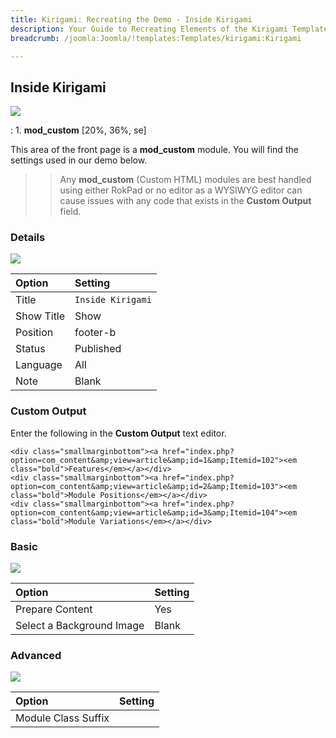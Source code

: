 ```yaml
---
title: Kirigami: Recreating the Demo - Inside Kirigami
description: Your Guide to Recreating Elements of the Kirigami Template for Joomla
breadcrumb: /joomla:Joomla/!templates:Templates/kirigami:Kirigami

---
```


Inside Kirigami
-----
![][demo]

:   1. **mod_custom** [20%, 36%, se]

This area of the front page is a **mod_custom** module. You will find the settings used in our demo below.

>> Any **mod_custom** (Custom HTML) modules are best handled using either RokPad or no editor as a WYSIWYG editor can cause issues with any code that exists in the **Custom Output** field.

### Details
![][demo2]

| Option     | Setting            |  
| :--------- | :----------------- |  
| Title      | `Inside Kirigami`  |  
| Show Title | Show               |  
| Position   | footer-b           |  
| Status     | Published          |  
| Language   | All                |  
| Note       | Blank              |  

### Custom Output
Enter the following in the **Custom Output** text editor.

~~~
<div class="smallmarginbottom"><a href="index.php?option=com_content&amp;view=article&amp;id=1&amp;Itemid=102"><em class="bold">Features</em></a></div>
<div class="smallmarginbottom"><a href="index.php?option=com_content&amp;view=article&amp;id=2&amp;Itemid=103"><em class="bold">Module Positions</em></a></div>
<div class="smallmarginbottom"><a href="index.php?option=com_content&amp;view=article&amp;id=3&amp;Itemid=104"><em class="bold">Module Variations</em></a></div>
~~~

### Basic
![][demo3]

| Option                    | Setting |
| :------------------------ | :------ |
| Prepare Content           | Yes     |
| Select a Background Image | Blank   |

### Advanced
![][demo4]

| Option              | Setting |  
| :------------------ | :------ |  
| Module Class Suffix |         |  

[demo]: assets/demo_6.jpeg
[demo2]: assets/inside_1.jpeg
[demo3]: assets/inside_2.jpeg
[demo4]: assets/inside_3.jpeg